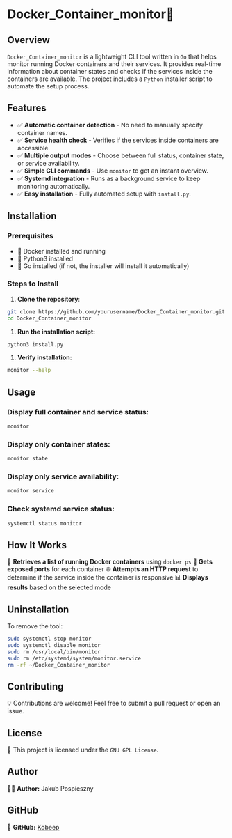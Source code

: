# Docker_Container_monitor🚀

## Overview

`Docker_Container_monitor` is a lightweight CLI tool written in `Go` that helps monitor running Docker containers and their services. It provides real-time information about container states and checks if the services inside the containers are available. The project includes a `Python` installer script to automate the setup process.

## Features

- ✅ **Automatic container detection** - No need to manually specify container names.
- ✅ **Service health check** - Verifies if the services inside containers are accessible.
- ✅ **Multiple output modes** - Choose between full status, container state, or service availability.
- ✅ **Simple CLI commands** - Use `monitor` to get an instant overview.
- ✅ **Systemd integration** - Runs as a background service to keep monitoring automatically.
- ✅ **Easy installation** - Fully automated setup with `install.py`.

## Installation

### Prerequisites

- 🐳 Docker installed and running
- 🐍 Python3 installed
- 🦫 Go installed (if not, the installer will install it automatically)

### Steps to Install

1. **Clone the repository**:

```sh
git clone https://github.com/yourusername/Docker_Container_monitor.git
cd Docker_Container_monitor
```

1. **Run the installation script:**

```sh
python3 install.py
```

1. **Verify installation:**

```sh
monitor --help
```

## Usage
### Display full container and service status:

```sh
monitor
```

### Display only container states:

```sh
monitor state
```

### Display only service availability:

```sh
monitor service
```

### Check systemd service status:

```sh
systemctl status monitor
```
## How It Works

🚀 **Retrieves a list of running Docker containers** using `docker ps`
🔌 **Gets exposed ports** for each container
🌐 **Attempts an HTTP request** to determine if the service inside the container is responsive
📊 **Displays results** based on the selected mode

## Uninstallation

To remove the tool:
```sh
sudo systemctl stop monitor
sudo systemctl disable monitor
sudo rm /usr/local/bin/monitor
sudo rm /etc/systemd/system/monitor.service
rm -rf ~/Docker_Container_monitor
```
## Contributing

💡 Contributions are welcome! Feel free to submit a pull request or open an issue.

## License

📜 This project is licensed under the `GNU GPL License`.

## Author

👨‍💻 **Author:** Jakub Pospieszny

## GitHub

📌 **GitHub:** [Kobeep](https://github.com/Kobeep)
